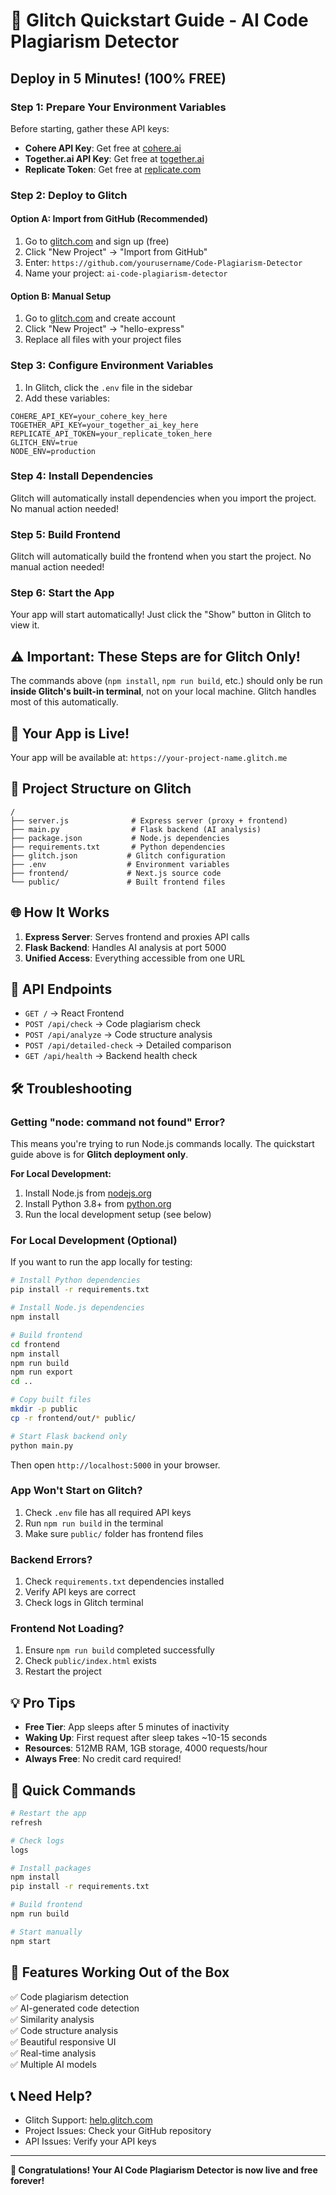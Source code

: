 # 🚀 Glitch Quickstart Guide - AI Code Plagiarism Detector

## Deploy in 5 Minutes! (100% FREE)

### Step 1: Prepare Your Environment Variables
Before starting, gather these API keys:
- **Cohere API Key**: Get free at [cohere.ai](https://cohere.ai)
- **Together.ai API Key**: Get free at [together.ai](https://together.ai)
- **Replicate Token**: Get free at [replicate.com](https://replicate.com)

### Step 2: Deploy to Glitch

#### Option A: Import from GitHub (Recommended)
1. Go to [glitch.com](https://glitch.com) and sign up (free)
2. Click "New Project" → "Import from GitHub"
3. Enter: `https://github.com/yourusername/Code-Plagiarism-Detector`
4. Name your project: `ai-code-plagiarism-detector`

#### Option B: Manual Setup
1. Go to [glitch.com](https://glitch.com) and create account
2. Click "New Project" → "hello-express"
3. Replace all files with your project files

### Step 3: Configure Environment Variables
1. In Glitch, click the `.env` file in the sidebar
2. Add these variables:
```
COHERE_API_KEY=your_cohere_key_here
TOGETHER_API_KEY=your_together_ai_key_here
REPLICATE_API_TOKEN=your_replicate_token_here
GLITCH_ENV=true
NODE_ENV=production
```

### Step 4: Install Dependencies
Glitch will automatically install dependencies when you import the project. No manual action needed!

### Step 5: Build Frontend  
Glitch will automatically build the frontend when you start the project. No manual action needed!

### Step 6: Start the App
Your app will start automatically! Just click the "Show" button in Glitch to view it.

## ⚠️ Important: These Steps are for Glitch Only!
The commands above (`npm install`, `npm run build`, etc.) should only be run **inside Glitch's built-in terminal**, not on your local machine. Glitch handles most of this automatically.

## 🎉 Your App is Live!

Your app will be available at: `https://your-project-name.glitch.me`

## 🔧 Project Structure on Glitch
```
/
├── server.js              # Express server (proxy + frontend)
├── main.py                # Flask backend (AI analysis)
├── package.json           # Node.js dependencies
├── requirements.txt       # Python dependencies
├── glitch.json           # Glitch configuration
├── .env                  # Environment variables
├── frontend/             # Next.js source code
└── public/               # Built frontend files
```

## 🌐 How It Works
1. **Express Server**: Serves frontend and proxies API calls
2. **Flask Backend**: Handles AI analysis at port 5000
3. **Unified Access**: Everything accessible from one URL

## 📍 API Endpoints
- `GET /` → React Frontend
- `POST /api/check` → Code plagiarism check
- `POST /api/analyze` → Code structure analysis
- `POST /api/detailed-check` → Detailed comparison
- `GET /api/health` → Backend health check

## 🛠️ Troubleshooting

### Getting "node: command not found" Error?
This means you're trying to run Node.js commands locally. The quickstart guide above is for **Glitch deployment only**. 

**For Local Development:**
1. Install Node.js from [nodejs.org](https://nodejs.org)
2. Install Python 3.8+ from [python.org](https://python.org)
3. Run the local development setup (see below)

### For Local Development (Optional)
If you want to run the app locally for testing:

```bash
# Install Python dependencies
pip install -r requirements.txt

# Install Node.js dependencies
npm install

# Build frontend
cd frontend
npm install
npm run build
npm run export
cd ..

# Copy built files
mkdir -p public
cp -r frontend/out/* public/

# Start Flask backend only
python main.py
```

Then open `http://localhost:5000` in your browser.

### App Won't Start on Glitch?
1. Check `.env` file has all required API keys
2. Run `npm run build` in the terminal
3. Make sure `public/` folder has frontend files

### Backend Errors?
1. Check `requirements.txt` dependencies installed
2. Verify API keys are correct
3. Check logs in Glitch terminal

### Frontend Not Loading?
1. Ensure `npm run build` completed successfully
2. Check `public/index.html` exists
3. Restart the project

## 💡 Pro Tips
- **Free Tier**: App sleeps after 5 minutes of inactivity
- **Waking Up**: First request after sleep takes ~10-15 seconds
- **Resources**: 512MB RAM, 1GB storage, 4000 requests/hour
- **Always Free**: No credit card required!

## 🎯 Quick Commands
```bash
# Restart the app
refresh

# Check logs
logs

# Install packages
npm install
pip install -r requirements.txt

# Build frontend
npm run build

# Start manually
npm start
```

## 🌟 Features Working Out of the Box
✅ Code plagiarism detection  
✅ AI-generated code detection  
✅ Similarity analysis  
✅ Code structure analysis  
✅ Beautiful responsive UI  
✅ Real-time analysis  
✅ Multiple AI models  

## 📞 Need Help?
- Glitch Support: [help.glitch.com](https://help.glitch.com)
- Project Issues: Check your GitHub repository
- API Issues: Verify your API keys

---
**🎉 Congratulations! Your AI Code Plagiarism Detector is now live and free forever!**
